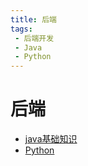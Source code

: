 ```yaml
---
title: 后端
tags:
 - 后端开发
 - Java
 - Python
---
```


# 后端
- [java基础知识](./java)
- [Python](./python)


